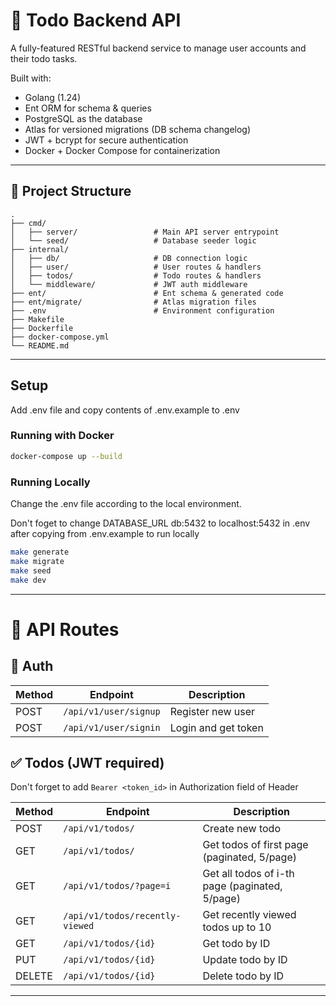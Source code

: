 # 📝 Todo Backend API

A fully-featured RESTful backend service to manage user accounts and their todo tasks.

Built with:

- Golang (1.24)
- Ent ORM for schema & queries
- PostgreSQL as the database
- Atlas for versioned migrations (DB schema changelog)
- JWT + bcrypt for secure authentication
- Docker + Docker Compose for containerization

---

## 📁 Project Structure

```
.
├── cmd/
│   ├── server/                 # Main API server entrypoint
│   └── seed/                   # Database seeder logic
├── internal/
│   ├── db/                     # DB connection logic
│   ├── user/                   # User routes & handlers
│   ├── todos/                  # Todo routes & handlers
│   └── middleware/             # JWT auth middleware
├── ent/                        # Ent schema & generated code
├── ent/migrate/                # Atlas migration files
├── .env                        # Environment configuration
├── Makefile
├── Dockerfile
├── docker-compose.yml
└── README.md
```

---

## Setup

Add .env file and copy contents of .env.example to .env

### Running with Docker

```bash
docker-compose up --build
```

### Running Locally

Change the .env file according to the local environment.

Don't foget to change DATABASE_URL db:5432 to localhost:5432 in .env after copying from .env.example to run locally

```bash
make generate
make migrate
make seed
make dev
```

---

# 📮 API Routes

## 🔐 Auth

| Method | Endpoint              | Description         |
| ------ | --------------------- | ------------------- |
| POST   | `/api/v1/user/signup` | Register new user   |
| POST   | `/api/v1/user/signin` | Login and get token |

## ✅ Todos (JWT required)

Don't forget to add `Bearer <token_id>` in Authorization field of Header

| Method | Endpoint                        | Description                                    |
| ------ | ------------------------------- | ---------------------------------------------- |
| POST   | `/api/v1/todos/`                | Create new todo                                |
| GET    | `/api/v1/todos/`                | Get todos of first page (paginated, 5/page)    |
| GET    | `/api/v1/todos/?page=i`         | Get all todos of i-th page (paginated, 5/page) |
| GET    | `/api/v1/todos/recently-viewed` | Get recently viewed todos up to 10             |
| GET    | `/api/v1/todos/{id}`            | Get todo by ID                                 |
| PUT    | `/api/v1/todos/{id}`            | Update todo by ID                              |
| DELETE | `/api/v1/todos/{id}`            | Delete todo by ID                              |

---
